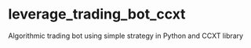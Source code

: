 # leverage_trading_bot_ccxt
Algorithmic trading bot using simple strategy in Python and CCXT library 
